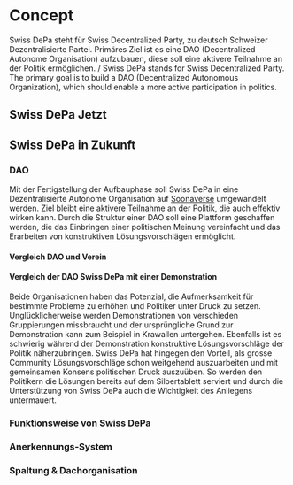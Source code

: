 # Concept
Swiss DePa steht für Swiss Decentralized Party, zu deutsch Schweizer Dezentralisierte Partei. Primäres Ziel ist es eine DAO (Decentralized Autonome Organisation) aufzubauen, diese soll eine aktivere Teilnahme an der Politik ermöglichen. / Swiss DePa stands for Swiss Decentralized Party. The primary goal is to build a DAO (Decentralized Autonomous Organization), which should enable a more active participation in politics.
## Swiss DePa Jetzt

## Swiss DePa in Zukunft
### DAO
Mit der Fertigstellung der Aufbauphase soll Swiss DePa in eine Dezentralisierte Autonome Organisation auf [Soonaverse](https://soonaverse.com/space/0xfb239ac24ef62fcf7093a455c531ecd038cac412/overview) umgewandelt werden. Ziel bleibt eine aktivere Teilnahme an der Politik, die auch effektiv wirken kann. Durch die Struktur einer DAO soll eine Plattform geschaffen werden, die das Einbringen einer politischen Meinung vereinfacht und das Erarbeiten von konstruktiven Lösungsvorschlägen ermöglicht.
#### Vergleich DAO und Verein

#### Vergleich der DAO Swiss DePa mit einer Demonstration
Beide Organisationen haben das Potenzial, die Aufmerksamkeit für bestimmte Probleme zu erhöhen und Politiker unter Druck zu setzen. Unglücklicherweise werden Demonstrationen von verschieden Gruppierungen missbraucht und der ursprüngliche Grund zur Demonstration kann zum Beispiel in Krawallen untergehen. Ebenfalls ist es schwierig während der Demonstration konstruktive Lösungsvorschläge der Politik näherzubringen. Swiss DePa hat hingegen den Vorteil, als grosse Community Lösungsvorschläge schon weitgehend auszuarbeiten und mit gemeinsamen Konsens politischen Druck auszuüben. So werden den Politikern die Lösungen bereits auf dem Silbertablett serviert und durch die Unterstützung von Swiss DePa auch die Wichtigkeit des Anliegens untermauert.
### Funktionsweise von Swiss DePa

### Anerkennungs-System

### Spaltung & Dachorganisation
